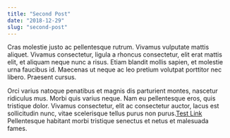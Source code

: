 ```yaml
---
title: "Second Post"
date: "2018-12-29"
slug: "second-post"
---
```


Cras molestie justo ac pellentesque rutrum. Vivamus vulputate mattis aliquet.<!-- end --> Vivamus consectetur, ligula a rhoncus consectetur, elit erat mattis elit, et aliquam neque nunc a risus. Etiam blandit mollis sapien, et molestie urna faucibus id. Maecenas ut neque ac leo pretium volutpat porttitor nec libero. Praesent cursus.

Orci varius natoque penatibus et magnis dis parturient montes, nascetur ridiculus mus. Morbi quis varius neque. Nam eu pellentesque eros, quis tristique dolor. Vivamus consectetur, elit ac consectetur auctor, lacus est sollicitudin nunc, vitae scelerisque tellus purus non purus.[Test Link](https://www.google.com) Pellentesque habitant morbi tristique senectus et netus et malesuada fames.